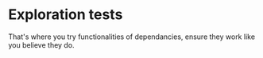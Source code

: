 # Exploration tests

That's where you try functionalities of dependancies, ensure they work like you believe they do.

